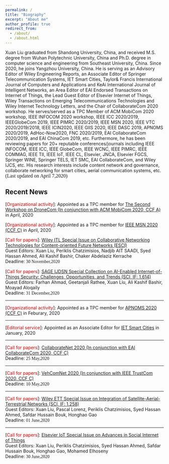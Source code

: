 ```yaml
---
permalink: /
title: "Biography"
excerpt: "About me"
author_profile: true
redirect_from: 
  - /about/
  - /about.html
---
```


Xuan Liu graduated from Shandong University, China, and received M.S. degree from Wuhan Polytechnic University, China and Ph.D. degree in computer science and engineering from Southeast University, China. Since 2020, he joins Yangzhou University, China. He is serving as an Advisory Editor of Wiley Engineering Reports, an Associate Editor of Springer Telecommunication Systems, IET Smart Cities, Taylor& Francis International Journal of Computers and Applications and KeAi International Journal of Intelligent Networks, an Area Editor of EAI Endorsed Transactions on Internet of Things, the Lead Guest Editor of Elsevier Internet of Things, Wiley Transactions on Emerging Telecommunications Technologies and Wiley Internet Technology Letters, and the Chair of CollaborateCom 2020 workshop. He serves/served as a TPC Member of ACM MobiCom 2020 workshop, IEEE INFOCOM 2020 workshop, IEEE ICC 2020/2019, IEEEGlobeCom 2019, IEEE PIMRC 2020/2019, IEEE MSN 2020, IEEE VTC 2020/2019/2018, IEEE ICIN2020, IEEE GIIS 2020, IEEE DASC 2019, APNOMS 2020/2019, AdHoc-Now2020, FNC 2020/2019, EAI CollaborateCom 2020/2019, and EAI ChinaCom 2019, etc. Furthermore, he has been reviewing papers for 20+ reputable conferences/journals including IEEE INFOCOM, IEEE ICC, IEEE GlobeCom, IEEE WCNC, IEEE PIMRC, IEEE COMMAG, IEEE TII, IEEE IoT, IEEE CL, Elsevier, JNCA, Elsevier FGCS, Springer WINE, Springer TELS, IET SMC, EAI CollaborateCom, and Wiley IJCS, etc. His research interests include content network and governance, collaborate networking for smart cities, aerial communication systems, etc. <font face="黑体" size="3">(Last updated on April 7,2020)</font>

Recent News
--------
\[<font color="#dd0000">Organizational activity</font>\]: Appointed as a TPC member for <a href="http://dronecom.info/" target="_blank">The Second Workshop on DroneCom (In conjunction with ACM MobiCom 2020, CCF A)</a> in April, 2020  

\[<font color="#dd0000">Organizational activity</font>\]: Appointed as a TPC member for <a href="https://conference.cs.cityu.edu.hk/msn2020/index.php" target="_blank">IEEE MSN 2020 (CCF C)</a> in April, 2020  

\[<font color="#dd0000">Call for papers</font>\]: <a href="https://pericles.pericles-prod.literatumonline.com/pb-assets/assets/24761508/Special%20Issue%20on%20Collaborative%20Networking%20Technologies%20for%20Content-oriented%20Future%20Networks-20200214-1584634013460.pdf" target="_blank">Wiley ITL Special Issue on Collaborative Networking Technologies for Content-oriented Future Networks (ESCI)</a>  
Guest Editors: Xuan Liu, Periklis Chatzimisios, Nadjib AIT SAADI, Syed Hassan Ahmed, Ali Kashif Bashir, Chaker Abdelaziz Kerrache  
Deadline: <font face="黑体">30 November,2020</font> 

\[<font color="#dd0000">Call for papers</font>\]: <a href="https://journals.sagepub.com/page/dsn/collections/special-issues/advances-in-ai-enabled-internet-of-things-security" target="_blank">SAGE IJDSN Special Collection on AI-Enabled Internet-of-Things Security: Challenges, Opportunities, and Trends (SCI, IF: 1.614)</a>  
Guest Editors: Farhan Ahmad, Geetanjali Rathee, Xuan Liu, Ali Kashif Bashir, Moayad Aloqaily  
Deadline: <font face="黑体">31 December,2020</font> 

--------
\[<font color="#dd0000">Organizational activity</font>\]: Appointed as a TPC member for <a href="https://nmlab.korea.ac.kr/apnoms2020/" target="_blank">APNOMS 2020 (CCF C)</a> in Feburary, 2020

--------
\[<font color="#dd0000">Editorial service</font>\]: Appointed as an Associate Editor for <a href="https://digital-library.theiet.org/content/journals/iet-smc" target="_blank">IET Smart Cities</a> in January, 2020

--------
\[<font color="#dd0000">Call for papers</font>\]: <a href="http://collaboratecom.org/collaboratenet-workshop/" target="_blank">CollaborateNet 2020 (In conjunction with EAI CollaborateCom 2020, CCF C)</a>  
Deadline: <font face="黑体">25 May,2020</font>

--------
\[<font color="#dd0000">Call for papers</font>\]: <a href="https://computing.derby.ac.uk/c/vehcomnet-2020/" target="_blank">VehComNet 2020 (In conjunction with IEEE TrustCom 2020, CCF C)</a>   
Deadline: <font face="黑体">10 May,2020</font>   

--------
\[<font color="#dd0000">Call for papers</font>\]: <a href="https://onlinelibrary.wiley.com/page/journal/21613915/homepage/special_issues.htm/" target="_blank">Wiley ETT Special Issue on Integration of Satellite-Aerial-Terrestrial Networks (SCI, IF: 1.258)</a>  
Guest Editors: Xuan Liu, Pascal Lorenz, Periklis Chatzimisios, Syed Hassan Ahmed, Safdar Hussain Bouk, Honghao Gao  
Deadline: <font face="黑体">01 June,2020</font>   

--------
\[<font color="#dd0000">Call for papers</font>\]: <a href="https://www.journals.elsevier.com/internet-of-things/call-for-papers/special-issue-on-advances-in-social-internet-of-things/" target="_blank">Elsevier IoT Special Issue on Advances in Social Internet of Things</a>  
Guest Editors: Xuan Liu, Periklis Chatzimisios, Syed Hassan Ahmed, Safdar Hussain Bouk, Honghao Gao, Mohamed Elhoseny  
Deadline: <font face="黑体">30 June,2020</font>   
  

